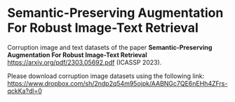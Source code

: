 # Semantic-Preserving Augmentation For Robust Image-Text Retrieval

Corruption image and text datasets of the paper **Semantic-Preserving Augmentation For Robust Image-Text Retrieval** 
https://arxiv.org/pdf/2303.05692.pdf (ICASSP 2023).

Please download corruption image datasets using the following link:
https://www.dropbox.com/sh/2ndp2q54m95ojpk/AABNGc7QE6nEHh4ZFrs-qckKa?dl=0
